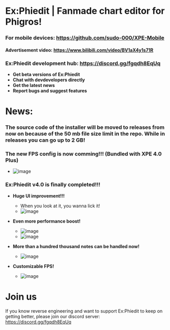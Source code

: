 # Ex:Phiedit  |  Fanmade chart editor for Phigros! 

### For mobile devices: https://github.com/sudo-000/XPE-Mobile

#### Advertisement video: https://www.bilibili.com/video/BV1aX4y1s71R

### Ex:Phiedit development hub: https://discord.gg/fgqdh8EqUq 
- **Get beta versions of Ex:Phiedit**
- **Chat with devdevelopers directly**
- **Get the latest news**
- **Report bugs and suggest features**


# News: 

### The source code of the installer will be moved to releases from now on because of the 50 mb file size limit in the repo. While in releases you can go up to 2 GB! 

### The new FPS config is now comming!!! (Bundled with XPE 4.0 Plus)
- ![image](https://github.com/sudo-000/Ex-Phiedit/assets/107282563/4bb55063-a87a-4162-8297-14239248bf28)

### Ex:Phiedit v4.0 is finally completed!!! 

- **Huge UI improvement!!!**
  - When you look at it, you wanna lick it! 
  - ![image](https://github.com/sudo-000/Ex-Phiedit/assets/107282563/2066b72a-ee58-448a-9f3a-9ad656983bae)

- **Even more performance boost!**
  - ![image](https://github.com/sudo-000/Ex-Phiedit/assets/107282563/330695b3-405d-405c-a57c-156df410a6e3)
  - ![image](https://github.com/sudo-000/Ex-Phiedit/assets/107282563/76df8090-eadb-47de-aadf-ea1f9b8d21d6)

- **More than a hundred thousand notes can be handled now!**
  - ![image](https://github.com/sudo-000/Ex-Phiedit/assets/107282563/62467f3a-6fb1-487b-b89b-fecaa281caf5)

- **Customizable FPS!**
  - ![image](https://github.com/sudo-000/Ex-Phiedit/assets/107282563/6d27737f-8e39-4da0-97b3-183fd5354785)

# Join us
If you know reverse engineering and want to support Ex:Phiedit to keep on getting better, please join our discord server: https://discord.gg/fgqdh8EqUq 
